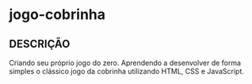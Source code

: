 # jogo-cobrinha

## DESCRIÇÃO

Criando seu próprio jogo do zero. Aprendendo a desenvolver de forma simples o clássico jogo da cobrinha utilizando HTML, CSS e JavaScript.
